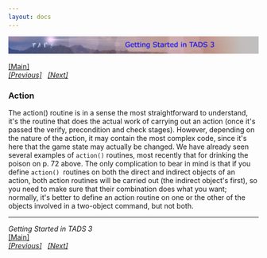```yaml
---
layout: docs
---
```

<div class="topbar">

[<img src="topbar.jpg" data-border="0" />](index.html)

</div>

<div class="main">

[\[Main\]](index.html)  
*[\[Previous\]](check.html)   [\[Next\]](precond.html)*

### Action

The action() routine is in a sense the most straightforward to
understand, it's the routine that does the actual work of carrying out
an action (once it's passed the verify, precondition and check stages).
However, depending on the nature of the action, it may contain the most
complex code, since it's here that the game state may actually be
changed. We have already seen several examples of `action()` routines,
most recently that for drinking the poison on p. 72 above. The only
complication to bear in mind is that if you define `action() `routines
on both the direct and indirect objects of an action, both action
routines will be carried out (the indirect object's first), so you need
to make sure that their combination does what you want; normally, it's
better to define an action routine on one or the other of the objects
involved in a two-object command, but not both.

  

------------------------------------------------------------------------

*Getting Started in TADS 3*  
[\[Main\]](index.html)  
*[\[Previous\]](check.html)   [\[Next\]](precond.html)*

</div>
